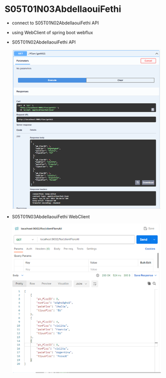 # S05T01N03AbdellaouiFethi

- connect to S05T01N02AbdellaouiFethi API
- using WebClient of spring boot webflux

- S05T01N02AbdellaouiFethi API
  
  <img src="florgetAll.png">
  
- S05T01N03AbdellaouiFethi WebClient
  
  <img src="clientFlorsAll.png">
  
